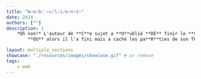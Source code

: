 ```yaml
---
title: "W̷e̸b̸ ̶c̸l̷i̸e̴n̵t̴"
date: 2024
authors: [""]
description: |
    *Oh non!* L'auteur de **C**e sujet a **O**ublié **DE** finir le **S**ujet...
        **OU** alors il l'a fini mais a caché les pa**R**ties de son TP et **C**'**E**st à toi de les retrouver!

layout: multiple_sections
showcase: "./resources/images/showcase.gif" # or remove
tags:
    - web
---
```

